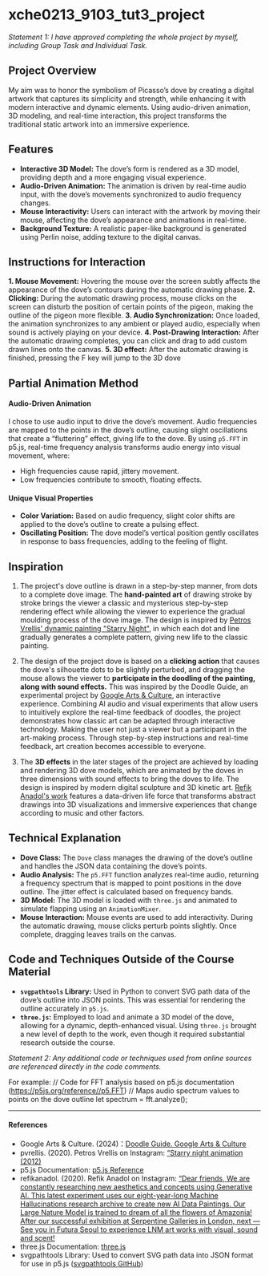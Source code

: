# xche0213_9103_tut3_project


*Statement 1: I have approved completing the whole project by myself, including Group Task and Individual Task.*

 ## Project Overview

My aim was to honor the symbolism of Picasso’s dove by creating a digital artwork that captures its simplicity and strength, while enhancing it with modern interactive and dynamic elements. Using audio-driven animation, 3D modeling, and real-time interaction, this project transforms the traditional static artwork into an immersive experience.

 ## Features

- **Interactive 3D Model:** The dove’s form is rendered as a 3D model, providing depth and a more engaging visual experience.
- **Audio-Driven Animation:** The animation is driven by real-time audio input, with the dove’s movements synchronized to audio frequency changes.
- **Mouse Interactivity:** Users can interact with the artwork by moving their mouse, affecting the dove’s appearance and animations in real-time.
- **Background Texture:** A realistic paper-like background is generated using Perlin noise, adding texture to the digital canvas.


 ## Instructions for Interaction

**1. Mouse Movement:** Hovering the mouse over the screen subtly affects the appearance of the dove’s contours during the automatic drawing phase.
**2. Clicking:** During the automatic drawing process, mouse clicks on the screen can disturb the position of certain points of the pigeon, making the outline of the pigeon more flexible.
**3. Audio Synchronization:** Once loaded, the animation synchronizes to any ambient or played audio, especially when sound is actively playing on your device.
**4. Post-Drawing Interaction:** After the automatic drawing completes, you can click and drag to add custom drawn lines onto the canvas.
**5. 3D effect:** After the automatic drawing is finished, pressing the F key will jump to the 3D dove

 ## Partial Animation Method
 
 #### Audio-Driven Animation

I chose to use audio input to drive the dove’s movement. Audio frequencies are mapped to the points in the dove’s outline, causing slight oscillations that create a “fluttering” effect, giving life to the dove. By using `p5.FFT` in p5.js, real-time frequency analysis transforms audio energy into visual movement, where:
- High frequencies cause rapid, jittery movement.
- Low frequencies contribute to smooth, floating effects.

 #### Unique Visual Properties

- **Color Variation:** Based on audio frequency, slight color shifts are applied to the dove’s outline to create a pulsing effect.
- **Oscillating Position:** The dove model’s vertical position gently oscillates in response to bass frequencies, adding to the feeling of flight.

 ## Inspiration

1. The project's dove outline is drawn in a step-by-step manner, from dots to a complete dove image. The **hand-painted art** of drawing stroke by stroke brings the viewer a classic and mysterious step-by-step rendering effect while allowing the viewer to experience the gradual moulding process of the dove image. The design is inspired by [Petros Vrellis' dynamic painting "Starry Night"](https://www.instagram.com/p/BY36f3EjWLu/?hl=en), in which each dot and line gradually generates a complete pattern, giving new life to the classic painting.

2. The design of the project dove is based on a **clicking action** that causes the dove's silhouette dots to be slightly perturbed, and dragging the mouse allows the viewer to **participate in the doodling of the painting, along with sound effects.** This was inspired by the Doodle Guide, an experimental project by [Google Arts & Culture](https://artsandculture.google.com/experiment/doodle-guide/FQFug-9023UsLw), an interactive experience. Combining AI audio and visual experiments that allow users to intuitively explore the real-time feedback of doodles, the project demonstrates how classic art can be adapted through interactive technology. Making the user not just a viewer but a participant in the art-making process. Through step-by-step instructions and real-time feedback, art creation becomes accessible to everyone.

3. The **3D effects** in the later stages of the project are achieved by loading and rendering 3D dove models, which are animated by the doves in three dimensions with sound effects to bring the doves to life. The design is inspired by modern digital sculpture and 3D kinetic art. [Refik Anadol's work](https://www.instagram.com/p/C_DfdXjJoau/) features a data-driven life force that transforms abstract drawings into 3D visualizations and immersive experiences that change according to music and other factors.

 ## Technical Explanation

- **Dove Class:** The `Dove` class manages the drawing of the dove’s outline and handles the JSON data containing the dove’s points.
- **Audio Analysis:** The `p5.FFT` function analyzes real-time audio, returning a frequency spectrum that is mapped to point positions in the dove outline. The jitter effect is calculated based on frequency bands.
- **3D Model:** The 3D model is loaded with `three.js` and animated to simulate flapping using an `AnimationMixer`.
- **Mouse Interaction:** Mouse events are used to add interactivity. During the automatic drawing, mouse clicks perturb points slightly. Once complete, dragging leaves trails on the canvas.

## Code and Techniques Outside of the Course Material

- **`svgpathtools` Library:** Used in Python to convert SVG path data of the dove’s outline into JSON points. This was essential for rendering the outline accurately in `p5.js`.
- **`three.js`:** Employed to load and animate a 3D model of the dove, allowing for a dynamic, depth-enhanced visual. Using `three.js` brought a new level of depth to the work, even though it required substantial research outside the course.

*Statement 2: Any additional code or techniques used from online sources are referenced directly in the code comments.* 

For example:
// Code for FFT analysis based on p5.js documentation (https://p5js.org/reference//p5.FFT)
// Maps audio spectrum values to points on the dove outline
let spectrum = fft.analyze();


-----------------------------------------------------

 #### References
- Google Arts & Culture. (2024)：[Doodle Guide. Google Arts & Culture](https://artsandculture.google.com/experiment/doodle-guide/FQFug-9023UsLw)
- pvrellis. (2020). Petros Vrellis on Instagram: [“Starry night animation (2012)](https://www.instagram.com/p/BY36f3EjWLu/?hl=en)
- p5.js Documentation: [p5.js Reference](https://p5js.org/reference/)
- refikanadol. (2020). Refik Anadol on Instagram: [“Dear friends, We are constantly researching new aesthetics and concepts using Generative AI. This latest experiment uses our eight-year-long Machine Hallucinations research archive to create new AI Data Paintings. Our Large Nature Model is trained to dream of all the flowers of Amazonia! After our successful exhibition at Serpentine Galleries in London, next — See you in Futura Seoul to experience LNM art works with visual, sound and scent!](https://www.instagram.com/p/C_DfdXjJoau/)
- three.js Documentation: [three.js](https://threejs.org/docs/)
- svgpathtools Library: Used to convert SVG path data into JSON format for use in p5.js ([svgpathtools GitHub](https://github.com/mathandy/svgpathtools))
